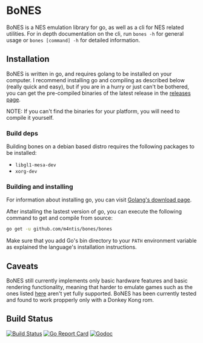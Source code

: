 # BoNES
BoNES is a NES emulation library for go, as well as a cli for NES related
utilities. For in depth documentation on the cli, run `bones -h` for general
usage or `bones [command] -h` for detailed information.

## Installation
BoNES is written in go, and requires golang to be installed on your computer.
I recommend installing go and compiling as described below (really quick and
easy), but if you are in a hurry or just can't be bothered, you can get the
pre-compiled binaries of the latest release in the
[releases page](https://github.com/m4ntis/bones/releases).

NOTE: If you can't find the binaries for your platform, you will need to
compile it yourself.

### Build deps
Building bones on a debian based distro requires the following packages to be
installed:
- `libgl1-mesa-dev`
- `xorg-dev`

### Building and installing

For information about installing go, you can visit
[Golang's download page](https://golang.org/dl).

After installing the lastest version of go, you can execute the following
command to get and compile from source:

```sh
go get -u github.com/m4ntis/bones/bones
```

Make sure that you add Go's bin directory to your `PATH` environment variable
as explained the language's installation instructions.

## Caveats
BoNES still currently implements only basic hardware features and basic
rendering functionality, meaning that harder to emulate games such as the ones
listed [here](https://wiki.nesdev.com/w/index.php/Tricky-to-emulate_games)
aren't yet fully supported. BoNES has been currently tested and found to work
propperly only with a Donkey Kong rom.

## Build Status
[![Build Status](https://travis-ci.org/m4ntis/bones.svg?branch=master)](https://travis-ci.org/m4ntis/bones)
[![Go Report Card](https://goreportcard.com/badge/gojp/goreportcard)](https://goreportcard.com/report/m4ntis/bones)
[![Godoc](https://godoc.org/github.com/m4ntis/bones?status.svg)](http://godoc.org/github.com/m4ntis/bones)
